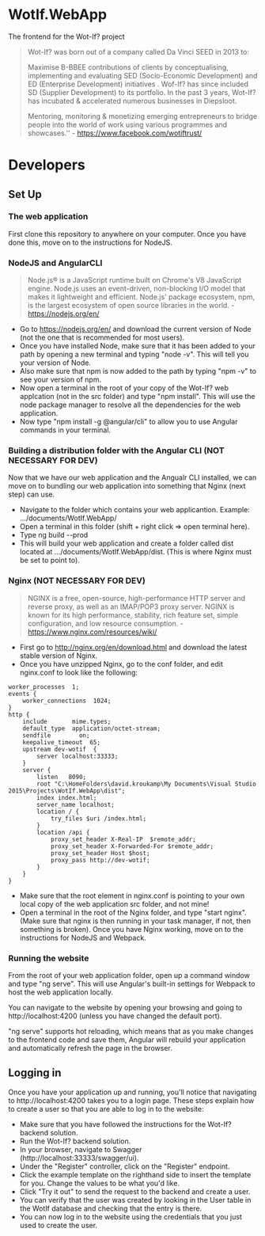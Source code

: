 # WotIf.WebApp
The frontend for the Wot-If? project

> Wot-If? was born out of a company called Da Vinci SEED in 2013 to:
> 
> Maximise B-BBEE contributions of clients by conceptualising, implementing and evaluating SED (Socio-Economic Development) and ED (Enterprise Development) initiatives . Wof-If? has since included SD (Supplier Development) to its portfolio. In the past 3 years, Wot-If? has incubated & accelerated numerous businesses in Diepsloot.
> 
> Mentoring, monitoring & monetizing emerging entrepreneurs to bridge people into the world of work using various programmes and showcases.'' - https://www.facebook.com/wotiftrust/

# Developers
## Set Up
### The web application
First clone this repository to anywhere on your computer. Once you have done this, move on to the instructions for NodeJS.

### NodeJS and AngularCLI
>Node.js® is a JavaScript runtime built on Chrome's V8 JavaScript engine. Node.js uses an event-driven, non-blocking I/O model that makes it lightweight and efficient. Node.js' package ecosystem, npm, is the largest ecosystem of open source libraries in the world. - https://nodejs.org/en/

+ Go to https://nodejs.org/en/ and download the current version of Node (not the one that is recommended for most users).
+ Once you have installed Node, make sure that it has been added to your path by opening a new terminal and typing "node -v". This will tell you your version of Node.
+ Also make sure that npm is now added to the path by typing "npm -v" to see your version of npm.
+ Now open a terminal in the root of your copy of the Wot-If? web applcation (not in the src folder) and type "npm install". This will use the node package manager to resolve all the dependencies for the web application.
+ Now type "npm install -g @angular/cli" to allow you to use Angular commands in your terminal.

### Building a distribution folder with the Angular CLI (NOT NECESSARY FOR DEV)
Now that we have our web application and the Angualr CLI installed, we can move on to bundling our web application into something that Nginx (next step) can use.

+ Navigate to the folder which contains your web applicantion. Example: .../documents/WotIf.WebApp/
+ Open a terminal in this folder (shift + right click => open terminal here).
+ Type ng build --prod
+ This will build your web application and create a folder called dist located at .../documents/WotIf.WebApp/dist. (This is where Nginx must be set to point to).

### Nginx (NOT NECESSARY FOR DEV)
> NGINX is a free, open-source, high-performance HTTP server and reverse proxy, as well as an IMAP/POP3 proxy server. NGINX is known for its high performance, stability, rich feature set, simple configuration, and low resource consumption. - https://www.nginx.com/resources/wiki/

+ First go to http://nginx.org/en/download.html and download the latest stable version of Nginx.
+ Once you have unzipped Nginx, go to the conf folder, and edit nginx.conf to look like the following:
```
worker_processes  1;
events {
    worker_connections  1024;
}
http {
    include       mime.types;
    default_type  application/octet-stream;
    sendfile        on;
    keepalive_timeout  65;
    upstream dev-wotif  {
        server localhost:33333;
    }
    server {
        listen   8090;
        root "C:\HomeFolders\david.kroukamp\My Documents\Visual Studio 2015\Projects\WotIf.WebApp\dist";
        index index.html;
        server_name localhost;
        location / {
            try_files $uri /index.html;
        }
        location /api {
            proxy_set_header X-Real-IP  $remote_addr;
            proxy_set_header X-Forwarded-For $remote_addr;
            proxy_set_header Host $host;
            proxy_pass http://dev-wotif;
        }
    }
}
```
+ Make sure that the root element in nginx.conf is pointing to your own local copy of the web application src folder, and not mine!
+ Open a terminal in the root of the Nginx folder, and type "start nginx". (Make sure that nginx is then running in your task manager, if not, then something is broken).
Once you have Nginx working, move on to the instructions for NodeJS and Webpack.

### Running the website
From the root of your web application folder, open up a command window and type "ng serve". This will use Angular's built-in settings for Webpack to host the web application locally.

You can navigate to the website by opening your browsing and going to http://localhost:4200 (unless you have changed the default port).

"ng serve" supports hot reloading, which means that as you make changes to the frontend code and save them, Angular will rebuild your application and automatically refresh the page in the browser.


## Logging in
Once you have your application up and running, you'll notice that navigating to http://localhost:4200 takes you to a login page. These steps explain how to create a user so that you are able to log in to the website:
+ Make sure that you have followed the instructions for the Wot-If? backend solution.
+ Run the Wot-If? backend solution.
+ In your browser, navigate to Swagger (http://localhost:33333/swagger/ui).
+ Under the "Register" controller, click on the "Register" endpoint.
+ Click the example template on the righthand side to insert the template for you. Change the values to be what you'd like.
+ Click "Try it out" to send the request to the backend and create a user.
+ You can verify that the user was created by looking in the User table in the WotIf database and checking that the entry is there.
+ You can now log in to the website using the credentials that you just used to create the user.
